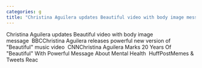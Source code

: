 ```yaml
---
categories: g
title: "Christina Aguilera updates Beautiful video with body image message  BBC"
---
```

Christina Aguilera updates Beautiful video with body image message&nbsp;&nbsp;BBCChristina Aguilera releases powerful new version of "Beautiful" music video&nbsp;&nbsp;CNNChristina Aguilera Marks 20 Years Of "Beautiful" With Powerful Message About Mental Health&nbsp;&nbsp;HuffPostMemes & Tweets Reac
